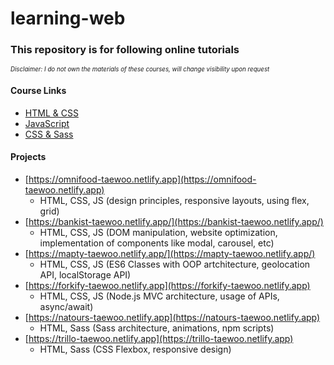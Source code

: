 # learning-web

### This repository is for following online tutorials

<sub><sup>_Disclaimer: I do not own the materials of these courses, will change visibility upon request_</sup></sub>

#### Course Links

- [HTML & CSS](https://www.udemy.com/course/design-and-develop-a-killer-website-with-html5-and-css3/)
- [JavaScript](https://www.udemy.com/course/the-complete-javascript-course/)
- [CSS & Sass](https://www.udemy.com/course/advanced-css-and-sass/)

#### Projects

- [https://omnifood-taewoo.netlify.app](https://omnifood-taewoo.netlify.app)
  - HTML, CSS, JS (design principles, responsive layouts, using flex, grid)
- [https://bankist-taewoo.netlify.app/](https://bankist-taewoo.netlify.app/)
  - HTML, CSS, JS (DOM manipulation, website optimization, implementation of components like modal, carousel, etc)
- [https://mapty-taewoo.netlify.app/](https://mapty-taewoo.netlify.app/)
  - HTML, CSS, JS (ES6 Classes with OOP artchitecture, geolocation API, localStorage API)
- [https://forkify-taewoo.netlify.app](https://forkify-taewoo.netlify.app)
  - HTML, CSS, JS (Node.js MVC architecture, usage of APIs, async/await)
- [https://natours-taewoo.netlify.app](https://natours-taewoo.netlify.app)
  - HTML, Sass (Sass architecture, animations, npm scripts)
- [https://trillo-taewoo.netlify.app](https://trillo-taewoo.netlify.app)
  - HTML, Sass (CSS Flexbox, responsive design)
